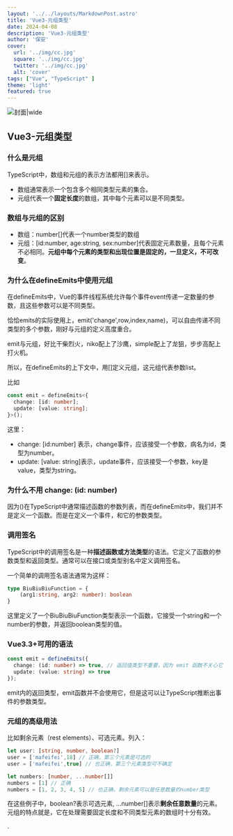 ```yaml
---
layout: '../../layouts/MarkdownPost.astro'
title: 'Vue3-元组类型'
date: 2024-04-08
description: 'Vue3-元组类型'
author: '保安'
cover:
  url: '../img/cc.jpg'
  square: '../img/cc.jpg'
  twitter: '../img/cc.jpg'
  alt: 'cover'
tags: ["Vue", "TypeScript" ]
theme: 'light'
featured: true
---
```


![封面|wide](/images/cc.jpg)


## Vue3-元组类型

### 什么是元组

TypeScript中，数组和元组的表示方法都用[]来表示。
- 数组通常表示一个包含多个相同类型元素的集合。
- 元组代表一个**固定长度**的数组，其中每个元素可以是不同类型。

### 数组与元组的区别
- 数组：number[]代表一个number类型的数组
- 元组：[id:number, age:string, sex:number]代表固定元素数量，且每个元素不必相同。**元组中每个元素的类型和出现位置是固定的，一旦定义，不可改变**。

### 为什么在defineEmits中使用元组
在defineEmits中，Vue的事件线程系统允许每个事件event传递一定数量的参数，且这些参数可以是不同类型。

恰恰emits的实际使用上，emit('change',row,index,name)，可以自由传递不同类型的多个参数，刚好与元组的定义高度重合。

emit与元组，好比干柴烈火，niko配上了沙鹰，simple配上了龙狙，步步高配上打火机。

所以，在defineEmits的上下文中，用[]定义元组，这元组代表参数list。

比如
```typescript
const emit = defineEmits<{
  change: [id: number];
  update: [value: string];
}>();
```
这里：
- change: [id:number] 表示，change事件，应该接受一个参数，病名为id，类型为number。
-  update: [value: string]表示，update事件，应该接受一个参数，key是value，类型为string。

### 为什么不用 change: (id: number)

因为()在TypeScript中通常描述函数的参数列表，而在defineEmits中，我们并不是定义一个函数。而是在定义一个事件，和它的参数类型。

### 调用签名

TypeScript中的调用签名是一种**描述函数或方法类型**的语法。它定义了函数的参数类型和返回类型。通常可以在接口或类型别名中定义调用签名。

一个简单的调用签名语法通常为这样：
```typescript
type BiuBiuBiuFunction = {
    (arg1:string, arg2: number): boolean
}
```

这里定义了一个BiuBiuBiuFunction类型表示一个函数，它接受一个string和一个number的参数，并返回boolean类型的值。

### Vue3.3+可用的语法

```typescript
const emit = defineEmits({
  change: (id: number) => true, // 返回值类型不重要，因为 emit 函数不关心它
  update: (value: string) => true
});
```

emit内的返回类型，emit函数并不会使用它，但是这可以让TypeScript推断出事件的参数类型。


### 元组的高级用法

比如剩余元素（rest elements）、可选元素。列入：
```typescript
let user: [string, number, boolean?]
user = ['mafeifei',18] // 正确，第三个元素是可选的
user = ['mafeifei',true] // 也正确，第三个元素类型可不确定

let numbers: [number, ...number[]]
numbers = [1] // 正确
numbers = [1, 2, 3, 4, 5] // 也正确，剩余元素可以是任意数量的number类型
```

在这些例子中，boolean?表示可选元素, ...number[]表示**剩余任意数量**的元素。
元组的特点就是，它在处理需要固定长度和不同类型元素的数组时十分有效。

.